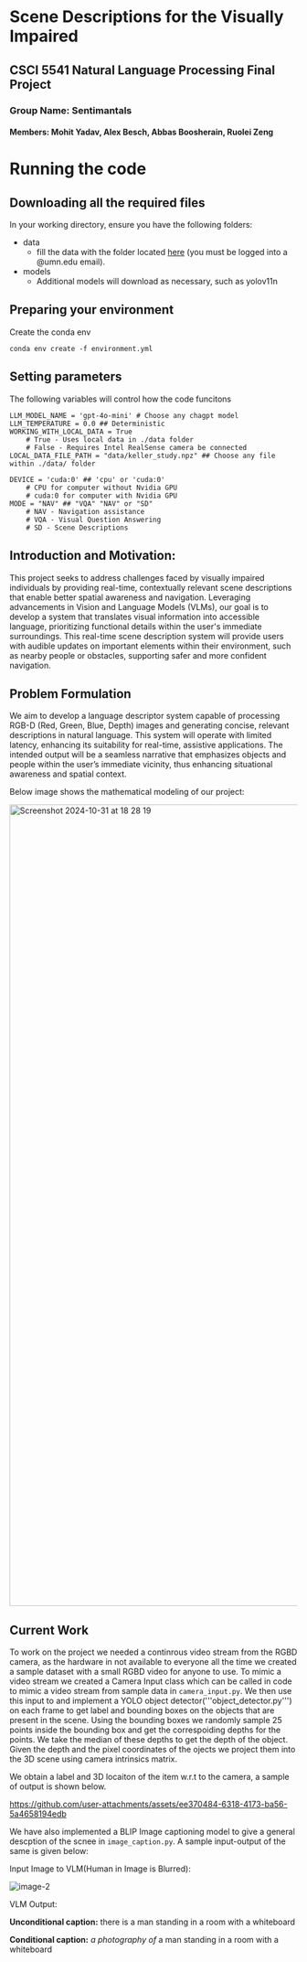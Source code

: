 # Scene Descriptions for the Visually Impaired
## CSCI 5541 Natural Language Processing Final Project
### Group Name: Sentimantals
#### Members: Mohit Yadav, Alex Besch, Abbas Boosherain, Ruolei Zeng



# Running the code
## Downloading all the required files
In your working directory, ensure you have the following folders:
- data
    - fill the data with the folder located [here](https://drive.google.com/drive/folders/1V4nHudH28UQZuzTyz9ETtODgYE5Jx2lJ?usp=sharing) (you must be logged into a @umn.edu email).
- models
    - Additional models will download as necessary, such as yolov11n

## Preparing your environment
Create the conda env
```
conda env create -f environment.yml
```
## Setting parameters
The following variables will control how the code funcitons
```
LLM_MODEL_NAME = 'gpt-4o-mini' # Choose any chagpt model
LLM_TEMPERATURE = 0.0 ## Deterministic
WORKING_WITH_LOCAL_DATA = True 
    # True - Uses local data in ./data folder
    # False - Requires Intel RealSense camera be connected
LOCAL_DATA_FILE_PATH = "data/keller_study.npz" ## Choose any file within ./data/ folder

DEVICE = 'cuda:0' ## 'cpu' or 'cuda:0'
    # CPU for computer without Nvidia GPU
    # cuda:0 for computer with Nvidia GPU
MODE = "NAV" ## "VQA" "NAV" or "SD"
    # NAV - Navigation assistance
    # VQA - Visual Question Answering
    # SD - Scene Descriptions
```




## Introduction and Motivation:
This project seeks to address challenges faced by visually impaired individuals by providing real-time, contextually relevant scene descriptions that enable better spatial awareness and navigation. Leveraging advancements in Vision and Language Models (VLMs), our goal is to develop a system that translates visual information into accessible language, prioritizing functional details within the user's immediate surroundings. This real-time scene description system will provide users with audible updates on important elements within their environment, such as nearby people or obstacles, supporting safer and more confident navigation.

## Problem Formulation

We aim to develop a language descriptor system capable of processing RGB-D (Red, Green, Blue, Depth) images and generating concise, relevant descriptions in natural language. This system will operate with limited latency, enhancing its suitability for real-time, assistive applications. The intended output will be a seamless narrative that emphasizes objects and people within the user’s immediate vicinity, thus enhancing situational awareness and spatial context.

Below image shows the mathematical modeling of our project:

<img width="1402" alt="Screenshot 2024-10-31 at 18 28 19" src="https://github.com/user-attachments/assets/ada3581d-5699-44c8-a184-4f40738c068a">

## Current Work

To work on the project we needed a continrous video stream from the RGBD camera, as the hardware in not available to everyone all the time we created a sample dataset with a small RGBD video for anyone to use. To mimic a video stream we created a Camera Input class which can be called in code to mimic a video stream from sample data in ```camera_input.py```. We then use this input to and implement a YOLO object detector('''object_detector.py''') on each frame to get label and bounding boxes on the objects that are present in the scene. Using the bounding boxes we randomly sample 25 points inside the bounding box and get the correspoiding depths for the points. We take the median of these depths to get the depth of the object. Given the depth and the pixel coordinates of the ojects we project them into the 3D scene using camera intrinsics matrix. 

We obtain a label and 3D locaiton of the item w.r.t to the camera, a sample of output is shown below.

https://github.com/user-attachments/assets/ee370484-6318-4173-ba56-5a4658194edb

We have also implemented a BLIP Image captioning model to give a general descption of the scnee in ```image_caption.py```. A sample input-output of the same is given below:

Input Image to VLM(Human in Image is Blurred):

![image-2](https://github.com/user-attachments/assets/adc742af-810f-4515-903f-49a36d6106ad)

VLM Output:

**Unconditional caption:** there is a man standing in a room with a whiteboard

**Conditional caption:** _a photography of_ a man standing in a room with a whiteboard



